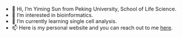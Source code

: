 - 👋 Hi, I’m Yiming Sun from Peking University, School of Life Science.
- 👀 I’m interested in bioinformatics.
- 🌱 I’m currently learning single cell analysis.
- 📫 Here is my personal website and you can reach out to me [here](https://blog.mrdoge.cool).
